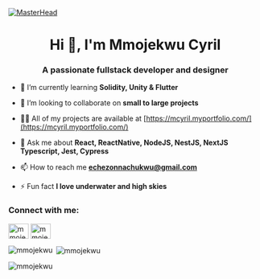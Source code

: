 
[![MasterHead](https://user-images.githubusercontent.com/56127021/176011588-8e8f93ee-dd29-4eb3-88b1-ad0c332b6084.jpeg)](https://mcyril.myportfolio.com/)

<h1 align="center">Hi 👋, I'm Mmojekwu Cyril</h1>
<h3 align="center">A passionate fullstack developer and designer</h3>

- 🌱 I’m currently learning **Solidity, Unity & Flutter**

- 👯 I’m looking to collaborate on **small to large projects**

- 👨‍💻 All of my projects are available at [https://mcyril.myportfolio.com/](https://mcyril.myportfolio.com/)

- 💬 Ask me about **React, ReactNative, NodeJS, NestJS, NextJS Typescript, Jest, Cypress**

- 📫 How to reach me **echezonnachukwu@gmail.com**

- ⚡ Fun fact **I love underwater and high skies**

<h3 align="left">Connect with me:</h3>
<p align="left">
<a href="https://linkedin.com/in/mmojekwu" target="blank"><img align="center" src="https://raw.githubusercontent.com/rahuldkjain/github-profile-readme-generator/master/src/images/icons/Social/linked-in-alt.svg" alt="mmojekwu" height="30" width="40" /></a>
<a href="https://www.behance.net/mmojekwu" target="blank"><img align="center" src="https://raw.githubusercontent.com/rahuldkjain/github-profile-readme-generator/master/src/images/icons/Social/behance.svg" alt="mmojekwu" height="30" width="40" /></a>
</p>

<p><img align="left" src="https://github-readme-stats.vercel.app/api/top-langs?username=mmojekwu&show_icons=true&locale=en&layout=compact" alt="mmojekwu" /></p>

<p>&nbsp;<img align="center" src="https://github-readme-stats.vercel.app/api?username=mmojekwu&show_icons=true&locale=en" alt="mmojekwu" /></p>

<p><img align="center" src="https://github-readme-streak-stats.herokuapp.com/?user=mmojekwu&" alt="mmojekwu" /></p>

